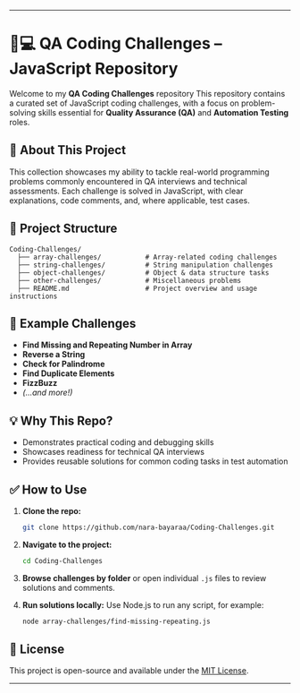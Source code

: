 
---

# 🚀💻 QA Coding Challenges – JavaScript Repository

Welcome to my **QA Coding Challenges** repository
This repository contains a curated set of JavaScript coding challenges, with a focus on problem-solving skills essential for **Quality Assurance (QA)** and **Automation Testing** roles.

## 📝 About This Project

This collection showcases my ability to tackle real-world programming problems commonly encountered in QA interviews and technical assessments.
Each challenge is solved in JavaScript, with clear explanations, code comments, and, where applicable, test cases.

## 📂 Project Structure

```
Coding-Challenges/
  ├── array-challenges/           # Array-related coding challenges
  ├── string-challenges/          # String manipulation challenges
  ├── object-challenges/          # Object & data structure tasks
  ├── other-challenges/           # Miscellaneous problems
  ├── README.md                   # Project overview and usage instructions
```

## 🧩 Example Challenges

* **Find Missing and Repeating Number in Array**
* **Reverse a String**
* **Check for Palindrome**
* **Find Duplicate Elements**
* **FizzBuzz**
* *(...and more!)*

## 💡 Why This Repo?

* Demonstrates practical coding and debugging skills
* Showcases readiness for technical QA interviews
* Provides reusable solutions for common coding tasks in test automation

## ✅ How to Use

1. **Clone the repo:**

   ```bash
   git clone https://github.com/nara-bayaraa/Coding-Challenges.git
   ```

2. **Navigate to the project:**

   ```bash
   cd Coding-Challenges
   ```

3. **Browse challenges by folder** or open individual `.js` files to review solutions and comments.

4. **Run solutions locally:**
   Use Node.js to run any script, for example:

   ```bash
   node array-challenges/find-missing-repeating.js
   ```

## 📃 License

This project is open-source and available under the [MIT License](LICENSE).

---
